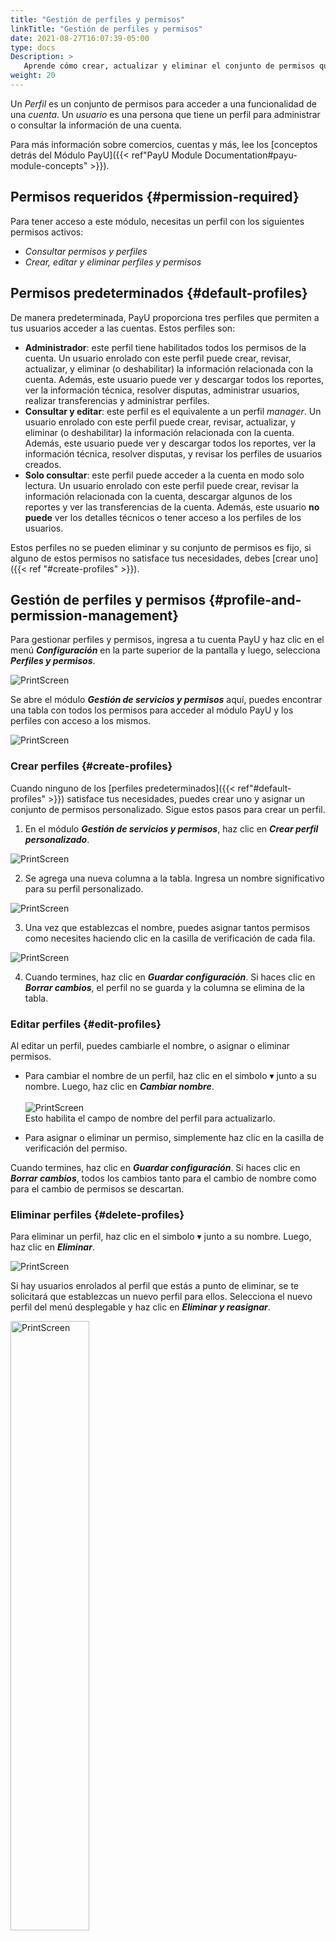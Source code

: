 ```yaml
---
title: "Gestión de perfiles y permisos"
linkTitle: "Gestión de perfiles y permisos"
date: 2021-08-27T16:07:39-05:00
type: docs
Description: >
   Aprende cómo crear, actualizar y eliminar el conjunto de permisos que puedes asignarle a tus usuarios.
weight: 20
---
```


Un _Perfil_ es un conjunto de permisos para acceder a una funcionalidad de una _cuenta_. Un _usuario_ es una persona que tiene un perfil para administrar o consultar la información de una cuenta.

Para más información sobre comercios, cuentas y más, lee los [conceptos detrás del Módulo PayU]({{< ref"PayU Module Documentation#payu-module-concepts" >}}).

## Permisos requeridos {#permission-required}
Para tener acceso a este módulo, necesitas un perfil con los siguientes permisos activos:

* _Consultar permisos y perfiles_
* _Crear, editar y eliminar perfiles y permisos_

## Permisos predeterminados {#default-profiles}
De manera predeterminada, PayU proporciona tres perfiles que permiten a tus usuarios acceder a las cuentas. Estos perfiles son:

* **Administrador**: este perfil tiene habilitados todos los permisos de la cuenta. Un usuario enrolado con este perfil puede crear, revisar, actualizar, y eliminar (o deshabilitar) la información relacionada con la cuenta. Además, este usuario puede ver y descargar todos los reportes, ver la información técnica, resolver disputas, administrar usuarios, realizar transferencias y administrar perfiles.
* **Consultar y editar**: este perfil es el equivalente a un perfil _manager_. Un usuario enrolado con este perfil puede crear, revisar, actualizar, y eliminar (o deshabilitar) la información relacionada con la cuenta. Además, este usuario puede ver y descargar todos los reportes, ver la información técnica, resolver disputas, y revisar los perfiles de usuarios creados.
* **Solo consultar**: este perfil puede acceder a la cuenta en modo solo lectura. Un usuario enrolado con este perfil puede crear, revisar la información relacionada con la cuenta, descargar algunos de los reportes y ver las transferencias de la cuenta. Además, este usuario **no puede** ver los detalles técnicos o tener acceso a los perfiles de los usuarios.

Estos perfiles no se pueden eliminar y su conjunto de permisos es fijo, si alguno de estos permisos no satisface tus necesidades, debes [crear uno]({{< ref "#create-profiles" >}}).

## Gestión de perfiles y permisos {#profile-and-permission-management}
Para gestionar perfiles y permisos, ingresa a tu cuenta PayU y haz clic en el menú _**Configuración**_ en la parte superior de la pantalla y luego, selecciona _**Perfiles y permisos**_.

![PrintScreen](/assets/Profiles/Profiles_01_es.png)

Se abre el módulo _**Gestión de servicios y permisos**_ aquí, puedes encontrar una tabla con todos los permisos para acceder al módulo PayU y los perfiles con acceso a los mismos.

![PrintScreen](/assets/Profiles/Profiles_02_es.png)
 
### Crear perfiles {#create-profiles}
Cuando ninguno de los [perfiles predeterminados]({{< ref"#default-profiles" >}}) satisface tus necesidades, puedes crear uno y asignar un conjunto de permisos personalizado. Sigue estos pasos para crear un perfil.

1. En el módulo _**Gestión de servicios y permisos**_, haz clic en _**Crear perfil personalizado**_.

![PrintScreen](/assets/Profiles/Profiles_03_es.png)

2. Se agrega una nueva columna a la tabla. Ingresa un nombre significativo para su perfil personalizado.

![PrintScreen](/assets/Profiles/Profiles_04_es.png)

3. Una vez que establezcas el nombre, puedes asignar tantos permisos como necesites haciendo clic en la casilla de verificación de cada fila.

![PrintScreen](/assets/Profiles/Profiles_05_es.png)

4. Cuando termines, haz clic en _**Guardar configuración**_. Si haces clic en _**Borrar cambios**_, el perfil no se guarda y la columna se elimina de la tabla.

### Editar perfiles {#edit-profiles}
Al editar un perfil, puedes cambiarle el nombre, o asignar o eliminar permisos.

* Para cambiar el nombre de un perfil, haz clic en el simbolo ▾ junto a su nombre. Luego, haz clic en _**Cambiar nombre**_.<br><br>![PrintScreen](/assets/Profiles/Profiles_06_es.png)<br>Esto habilita el campo de nombre del perfil para actualizarlo.

* Para asignar o eliminar un permiso, simplemente haz clic en la casilla de verificación del permiso.

Cuando termines, haz clic en _**Guardar configuración**_. Si haces clic en _**Borrar cambios**_, todos los cambios tanto para el cambio de nombre como para el cambio de permisos se descartan.

### Eliminar perfiles {#delete-profiles}
Para eliminar un perfil, haz clic en el simbolo ▾ junto a su nombre. Luego, haz clic en _**Eliminar**_.

![PrintScreen](/assets/Profiles/Profiles_07_es.png)

Si hay usuarios enrolados al perfil que estás a punto de eliminar, se te solicitará que establezcas un nuevo perfil para ellos. Selecciona el nuevo perfil del menú desplegable y haz clic en _**Eliminar y reasignar**_.

<img src="/assets/Profiles/Profiles_08_es.png" alt="PrintScreen" width="50%"/><br>

Tan pronto como elimines el perfil, su columna se elimina de la tabla y ningún usuario podrá tener este perfil.